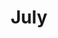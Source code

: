 ---
title: July
date: 
draft: false

# descripcion
description : Aros de plata 925 y ópalo

materials: Plata 925

color: Plateado y ópalo

dimensions: 0,9cm

code: 01-04-0631

type: "Aros"

categories: []

price: $2.610,00

# Images
# first image will be shown in the product page
images:
  # - image: "images/path_to_image"
  # La ubicacion de las imagenes es imagenes/Aros/Aros.Piedras/01-04-0631-july
  - image: "./images/aros/piedras/01-04-0631_a.JPG"
  - image: "./images/aros/piedras/01-04-0631_b.JPG"
---